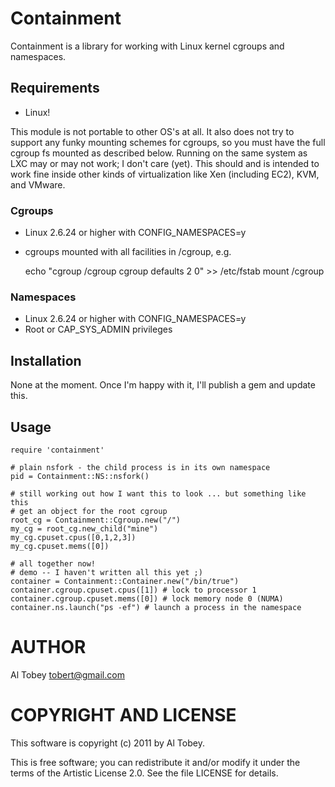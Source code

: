 # Containment

Containment is a library for working with Linux kernel cgroups and namespaces.

## Requirements

- Linux!

This module is not portable to other OS's at all. It also does not try to
support any funky mounting schemes for cgroups, so you must have the full
cgroup fs mounted as described below. Running on the same system as LXC
may or may not work; I don't care (yet). This should and is intended
to work fine inside other kinds of virtualization like Xen (including EC2),
KVM, and VMware.

### Cgroups

 - Linux 2.6.24 or higher with CONFIG\_NAMESPACES=y
 - cgroups mounted with all facilities in /cgroup, e.g.

    echo "cgroup /cgroup cgroup defaults 2 0" >> /etc/fstab
    mount /cgroup

### Namespaces

 - Linux 2.6.24 or higher with CONFIG\_NAMESPACES=y
 - Root or CAP\_SYS\_ADMIN privileges

## Installation

None at the moment. Once I'm happy with it, I'll publish a gem and update this.

## Usage

    require 'containment'

    # plain nsfork - the child process is in its own namespace
    pid = Containment::NS::nsfork()

    # still working out how I want this to look ... but something like this
    # get an object for the root cgroup
    root_cg = Containment::Cgroup.new("/")
    my_cg = root_cg.new_child("mine")
    my_cg.cpuset.cpus([0,1,2,3])
    my_cg.cpuset.mems([0])

    # all together now!
    # demo -- I haven't written all this yet ;)
    container = Containment::Container.new("/bin/true")
    container.cgroup.cpuset.cpus([1]) # lock to processor 1
    container.cgroup.cpuset.mems([0]) # lock memory node 0 (NUMA)
    container.ns.launch("ps -ef") # launch a process in the namespace

# AUTHOR

Al Tobey <tobert@gmail.com>

# COPYRIGHT AND LICENSE

This software is copyright (c) 2011 by Al Tobey.

This is free software; you can redistribute it and/or modify it under the
terms of the Artistic License 2.0.  See the file LICENSE for details.

